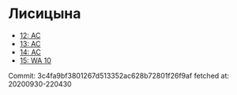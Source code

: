 # Лисицына
- [12: AC](12.md)
- [13: AC](13.md)
- [14: AC](14.md)
- [15: WA 10](15.md)

Commit: 3c4fa9bf3801267d513352ac628b72801f26f9af
 fetched at: 20200930-220430
